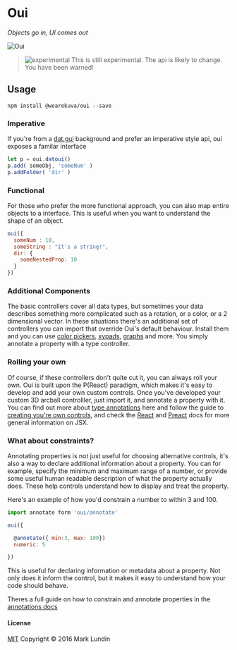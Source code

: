 # Oui

_Objects go in, UI comes out_

![Oui](http://i.imgur.com/GCqgzWw.png)

> ![experimental](https://img.shields.io/badge/stability-experimental-red.svg?style=flat-square) This is still experimental. The api is likely to change. You have been warned!

## Usage

```
npm install @wearekuva/oui --save
```

### Imperative

If you're from a [dat.gui](https://github.com/dataarts/dat.gui) background and prefer an imperative style api, oui exposes a familar interface

```javascript
let p = oui.datoui()
p.add( someObj, 'someNum' )
p.addFolder( 'dir' )
```

### Functional

For those who prefer the more functional approach, you can also map entire objects to a interface. This is useful when you want to understand the shape of an object.

```javascript
oui({
  someNum : 10,
  someString : "It's a string!",
  dir: {
    someNestedProp: 10  
  }
})
```

### Additional Components

The basic controllers cover all data types, but sometimes your data describes something more complicated such as a rotation, or a color, or a 2 dimensional vector. In these situations there's an additional set of controllers you can import that override Oui's default behaviour. Install them and you can use [color pickers](http://marklundin.github.io/core-controllers/documentation/#ColorPicker), [xypads](http://marklundin.github.io/core-controllers/documentation/#XYPad), [graphs](http://marklundin.github.io/core-controllers/documentation/#Graph) and more.
You simply annotate a property with a type controller.


### Rolling your own

Of course, if these controllers don't quite cut it, you can always roll your own. Oui is built upon the P(React) paradigm, which makes it's  easy to develop and add your own custom controls. Once you've developed your custom 3D arcball controlller, just import it, and annotate a property with it. You can find out more about [type annotations](./docs/annotations) here and follow the guide to [creating you're own controls](/docs/custom_controls), and check the [React](https://facebook.github.io/react/docs/getting-started.html) and [Preact](https://preactjs.com/guide/getting-started) docs for more general information on JSX.


### What about constraints?
Annotating properties is not just useful for choosing alternative controls, it's also a way to declare additional information about a property. You can for example, specify the minimum and maximum range of a number, or provide some useful human readable description of what the property actually does. These help controls understand how to display and treat the property.

Here's an example of how you'd constrain a number to within 3 and 100.

```javascript
import annotate form 'oui/annotate'

oui({

  @annotate({ min:3, max: 100})
  numeric: 5

})
```

This is useful for declaring information or metadata about a property. Not only does it inform the control, but it makes it easy to understand how your code should behave.

Theres a full guide on how to constrain and annotate properties in the [annotations docs](./docs/annotations.md)


#### License
[MIT](./LICENSE.md)
Copyright © 2016 Mark Lundin
